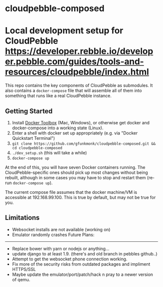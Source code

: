 # cloudpebble-composed
Local development setup for CloudPebble
https://developer.rebble.io/developer.pebble.com/guides/tools-and-resources/cloudpebble/index.html
====================

This repo contains the key components of CloudPebble as submodules. It also contains a
`docker-compose` file that will assemble all of them into something that runs like a
real CloudPebble instance.

Getting Started
---------------

1. Install [Docker Toolbox](https://www.docker.com/docker-toolbox) (Mac, Windows),
   or otherwise get docker and docker-compose into a working state (Linux).
2. Enter a shell with docker set up appropriately (e.g. via "Docker Quickstart Terminal")
3. `git clone https://github.com/gfunkmonk/cloudpebble-composed.git && cd cloudpebble-composed`
4. `./dev_setup.sh` (this will take a while)
5. `docker-compose up`

At the end of this, you will have seven Docker containers running. The CloudPebble-specific ones
should pick up most changes without being rebuilt, although in some cases you may have to stop and
restart them (re-run `docker-compose up`).

The current compose file assumes that the docker machine/VM is accessible at 192.168.99.100. This
is true by default, but may not be true for you.

Limitations
-----------

- Websocket installs are not available (working on)
- Emulator randomly crashes
Future Plans:
-------------

- Replace bower with yarn or nodejs or anything...
- update django to at least 1.9. (there's and old branch in 
  pebbles github..)
- Attempt to get the websocket phone connection working.
- Fix more of the security risks from outdated packages and 
  impliment HTTPS/SSL
- Maybe update the emulator/port/patch/hack n pray to a newer
  version of qemu.
